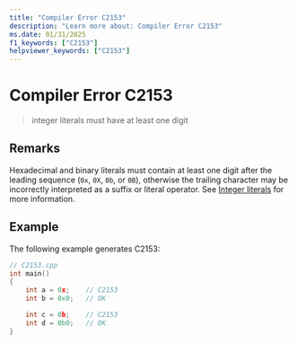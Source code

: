 ```yaml
---
title: "Compiler Error C2153"
description: "Learn more about: Compiler Error C2153"
ms.date: 01/31/2025
f1_keywords: ["C2153"]
helpviewer_keywords: ["C2153"]
---
```

# Compiler Error C2153

> integer literals must have at least one digit

## Remarks

Hexadecimal and binary literals must contain at least one digit after the leading sequence (`0x`, `0X`, `0b`, or `0B`), otherwise the trailing character may be incorrectly interpreted as a suffix or literal operator. See [Integer literals](../../cpp/numeric-boolean-and-pointer-literals-cpp.md#integer-literals) for more information.

## Example

The following example generates C2153:

```cpp
// C2153.cpp
int main()
{
    int a = 0x;    // C2153
    int b = 0x0;   // OK

    int c = 0b;    // C2153
    int d = 0b0;   // OK
}
```
